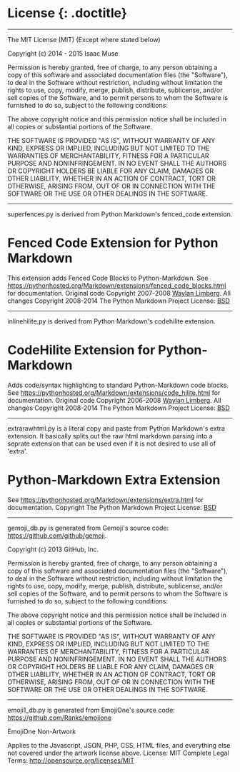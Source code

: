 # License {: .doctitle}

---

The MIT License (MIT) (Except where stated below)

Copyright (c) 2014 - 2015 Isaac Muse

Permission is hereby granted, free of charge, to any person obtaining a copy
of this software and associated documentation files (the "Software"), to deal
in the Software without restriction, including without limitation the rights
to use, copy, modify, merge, publish, distribute, sublicense, and/or sell
copies of the Software, and to permit persons to whom the Software is
furnished to do so, subject to the following conditions:

The above copyright notice and this permission notice shall be included in all
copies or substantial portions of the Software.

THE SOFTWARE IS PROVIDED "AS IS", WITHOUT WARRANTY OF ANY KIND, EXPRESS OR
IMPLIED, INCLUDING BUT NOT LIMITED TO THE WARRANTIES OF MERCHANTABILITY,
FITNESS FOR A PARTICULAR PURPOSE AND NONINFRINGEMENT. IN NO EVENT SHALL THE
AUTHORS OR COPYRIGHT HOLDERS BE LIABLE FOR ANY CLAIM, DAMAGES OR OTHER
LIABILITY, WHETHER IN AN ACTION OF CONTRACT, TORT OR OTHERWISE, ARISING FROM,
OUT OF OR IN CONNECTION WITH THE SOFTWARE OR THE USE OR OTHER DEALINGS IN THE
SOFTWARE.

-----------------------------
superfences.py is derived from Python Markdown's fenced_code extension.

Fenced Code Extension for Python Markdown
 =========================================
This extension adds Fenced Code Blocks to Python-Markdown.
See <https://pythonhosted.org/Markdown/extensions/fenced_code_blocks.html>
for documentation.
Original code Copyright 2007-2008 [Waylan Limberg](http://achinghead.com/).
All changes Copyright 2008-2014 The Python Markdown Project
License: [BSD](http://www.opensource.org/licenses/bsd-license.php)

------------------------------
inlinehilite.py is derived from Python Markdown's codehilite extension.

CodeHilite Extension for Python-Markdown
 ========================================
Adds code/syntax highlighting to standard Python-Markdown code blocks.
See <https://pythonhosted.org/Markdown/extensions/code_hilite.html>
for documentation.
Original code Copyright 2006-2008 [Waylan Limberg](http://achinghead.com/).
All changes Copyright 2008-2014 The Python Markdown Project
License: [BSD](http://www.opensource.org/licenses/bsd-license.php)

------------------------------
extrarawhtml.py is a literal copy and paste from Python Markdown's extra extension.
It basically splits out the raw html markdown parsing into a seprate extension that can
be used even if it is not desired to use all of 'extra'.

Python-Markdown Extra Extension
 ===============================
See <https://pythonhosted.org/Markdown/extensions/extra.html>
for documentation.
Copyright The Python Markdown Project
License: [BSD](http://www.opensource.org/licenses/bsd-license.php)

------------------------------

gemoji_db.py is generated from Gemoji's source code: https://github.com/github/gemoji.

Copyright (c) 2013 GitHub, Inc.

Permission is hereby granted, free of charge, to any person
obtaining a copy of this software and associated documentation
files (the "Software"), to deal in the Software without
restriction, including without limitation the rights to use,
copy, modify, merge, publish, distribute, sublicense, and/or sell
copies of the Software, and to permit persons to whom the
Software is furnished to do so, subject to the following
conditions:

The above copyright notice and this permission notice shall be
included in all copies or substantial portions of the Software.

THE SOFTWARE IS PROVIDED "AS IS", WITHOUT WARRANTY OF ANY KIND,
EXPRESS OR IMPLIED, INCLUDING BUT NOT LIMITED TO THE WARRANTIES
OF MERCHANTABILITY, FITNESS FOR A PARTICULAR PURPOSE AND
NONINFRINGEMENT. IN NO EVENT SHALL THE AUTHORS OR COPYRIGHT
HOLDERS BE LIABLE FOR ANY CLAIM, DAMAGES OR OTHER LIABILITY,
WHETHER IN AN ACTION OF CONTRACT, TORT OR OTHERWISE, ARISING
FROM, OUT OF OR IN CONNECTION WITH THE SOFTWARE OR THE USE OR
OTHER DEALINGS IN THE SOFTWARE.

------------------------------

emoji1_db.py is generated from EmojiOne's source code: https://github.com/Ranks/emojione

EmojiOne Non-Artwork

Applies to the Javascript, JSON, PHP, CSS, HTML files, and everything else not covered under the artwork license above.
License: MIT
Complete Legal Terms: http://opensource.org/licenses/MIT
